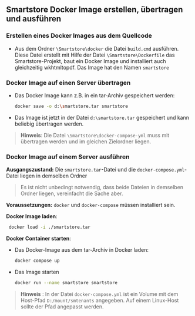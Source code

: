 
## Smartstore Docker Image erstellen, übertragen und ausführen

### Erstellen eines Docker Images aus dem Quellcode

- Aus dem Ordner ```\Smartstore\docker``` die Datei ```build.cmd``` ausführen. Diese Datei erstellt mit Hilfe der Datei ```\Smartstore\Dockerfile``` das Smartstore-Projekt, baut ein Docker Image und installiert auch gleichzeitig wkhtmltopdf. Das Image hat den Namen ```smartstore```

###  Docker Image auf einen Server übertragen

- Das Docker Image kann z.B. in ein tar-Archiv gespeichert werden:
     ```bash
	docker save -o d:\smartstore.tar smartstore
   ```
- Das Image ist jetzt in der Datei ```d:\smartstore.tar``` gespeichert und kann beliebig übertragen werden. 
> **Hinweis**: Die Datei ```\Smartstore\docker-compose-yml``` muss mit übertragen werden und im gleichen Zielordner liegen.

###  Docker Image auf einem Server ausführen

**Ausgangszustand:** Die ```smartstore.tar```-Datei und die ```docker-compose.yml```-Datei liegen in demselben Ordner 
> Es ist nicht unbedingt notwendig, dass beide Dateien in demselben Ordner liegen, vereinfacht die Sache aber.

**Voraussetzungen:** ```docker``` und ```docker-compose``` müssen installiert sein.

 **Docker Image laden**:

   ```bash
	docker load -i ./smartstore.tar 
   ```


**Docker Container starten**:

- Das Docker-Image aus dem tar-Archiv in Docker laden:
     ```bash
	docker compose up
   ```
- Das Image starten
     ```bash
	docker run --name smartstore smartstore
   ```

> **Hinweis** : In der Datei ```docker-compose.yml``` ist ein Volume mit dem Host-Pfad ```D:/mount/smtenants``` angegeben. Auf einem Linux-Host sollte der Pfad angepasst werden.
